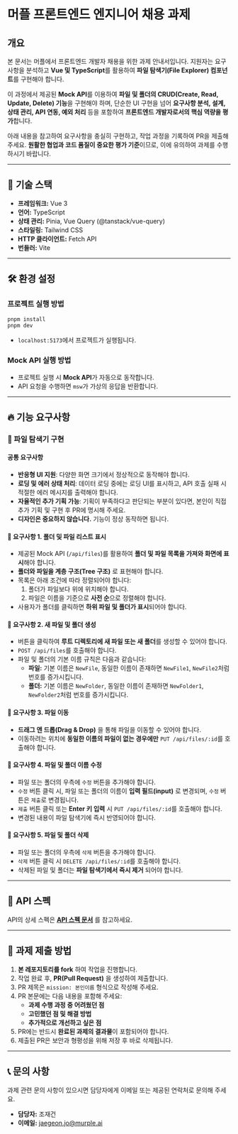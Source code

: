 # 머플 프론트엔드 엔지니어 채용 과제

## 개요

본 문서는 머플에서 프론트엔드 개발자 채용을 위한 과제 안내서입니다. 지원자는 요구사항을 분석하고 **Vue 및 TypeScript**를 활용하여 **파일 탐색기(File Explorer) 컴포넌트**를 구현해야 합니다.

이 과정에서 제공된 **Mock API**를 이용하여 **파일 및 폴더의 CRUD(Create, Read, Update, Delete) 기능**을 구현해야 하며, 단순한 UI 구현을 넘어 **요구사항 분석, 설계, 상태 관리, API 연동, 예외 처리** 등을 포함하여 **프론트엔드 개발자로서의 핵심 역량을 평가**합니다.

아래 내용을 참고하여 요구사항을 충실히 구현하고, 작업 과정을 기록하여 PR을 제출해 주세요. **원활한 협업과 코드 품질이 중요한 평가 기준**이므로, 이에 유의하여 과제를 수행하시기 바랍니다.

---

## 📌 기술 스택

- **프레임워크:** Vue 3
- **언어:** TypeScript
- **상태 관리:** Pinia, Vue Query (@tanstack/vue-query)
- **스타일링:** Tailwind CSS
- **HTTP 클라이언트:** Fetch API
- **번들러:** Vite

---

## 🛠 환경 설정

### 프로젝트 실행 방법
```sh
pnpm install
pnpm dev
```
- `localhost:5173`에서 프로젝트가 실행됩니다.

### Mock API 실행 방법
- 프로젝트 실행 시 **Mock API**가 자동으로 동작합니다.
- API 요청을 수행하면 `msw`가 가상의 응답을 반환합니다.

---

## 🔥 기능 요구사항

### 📂 파일 탐색기 구현

#### 공통 요구사항
- **반응형 UI 지원**: 다양한 화면 크기에서 정상적으로 동작해야 합니다.
- **로딩 및 에러 상태 처리**: 데이터 로딩 중에는 로딩 UI를 표시하고, API 호출 실패 시 적절한 에러 메시지를 출력해야 합니다.
- **자율적인 추가 기획 가능**: 기획이 부족하다고 판단되는 부분이 있다면, 본인이 직접 추가 기획 및 구현 후 PR에 명시해 주세요.
- **디자인은 중요하지 않습니다.** 기능이 정상 동작하면 됩니다.

#### 📌 요구사항 1. 폴더 및 파일 리스트 표시
- 제공된 Mock API (`/api/files`)를 활용하여 **폴더 및 파일 목록을 가져와 화면에 표시**해야 합니다.
- **폴더와 파일을 계층 구조(Tree 구조)** 로 표현해야 합니다.
- 목록은 아래 조건에 따라 정렬되어야 합니다:
  1. 폴더가 파일보다 위에 위치해야 합니다.
  2. 파일은 이름을 기준으로 **사전 순**으로 정렬해야 합니다.
- 사용자가 폴더를 클릭하면 **하위 파일 및 폴더가 표시**되어야 합니다.

#### 📌 요구사항 2. 새 파일 및 폴더 생성
- 버튼을 클릭하여 **루트 디렉토리에 새 파일 또는 새 폴더**를 생성할 수 있어야 합니다.
- `POST /api/files`를 호출해야 합니다.
- 파일 및 폴더의 기본 이름 규칙은 다음과 같습니다:
  - **파일:** 기본 이름은 `NewFile`, 동일한 이름이 존재하면 `NewFile1`, `NewFile2`처럼 번호를 증가시킵니다.
  - **폴더:** 기본 이름은 `NewFolder`, 동일한 이름이 존재하면 `NewFolder1`, `NewFolder2`처럼 번호를 증가시킵니다.

#### 📌 요구사항 3. 파일 이동
- **드래그 앤 드롭(Drag & Drop)** 을 통해 파일을 이동할 수 있어야 합니다.
- 이동하려는 위치에 **동일한 이름의 파일이 없는 경우에만** `PUT /api/files/:id`를 호출해야 합니다.

#### 📌 요구사항 4. 파일 및 폴더 이름 수정
- 파일 또는 폴더의 우측에 `수정` 버튼을 추가해야 합니다.
- `수정` 버튼 클릭 시, 파일 또는 폴더의 이름이 **입력 필드(input)** 로 변경되며, `수정` 버튼은 `제출`로 변경됩니다.
- `제출` 버튼 클릭 또는 **Enter 키 입력** 시 `PUT /api/files/:id`를 호출해야 합니다.
- 변경된 내용이 파일 탐색기에 즉시 반영되어야 합니다.

#### 📌 요구사항 5. 파일 및 폴더 삭제
- 파일 또는 폴더의 우측에 `삭제` 버튼을 추가해야 합니다.
- `삭제` 버튼 클릭 시 `DELETE /api/files/:id`를 호출해야 합니다.
- 삭제된 파일 및 폴더는 **파일 탐색기에서 즉시 제거** 되어야 합니다.

---

## 📘 API 스펙

API의 상세 스펙은 **[API 스펙 문서](./src/mocks/README.md)** 를 참고하세요.

---

## 🚀 과제 제출 방법

1. **본 레포지토리를 fork** 하여 작업을 진행합니다.
2. 작업 완료 후, **PR(Pull Request)** 을 생성하여 제출합니다.
3. PR 제목은 `mission: 본인이름` 형식으로 작성해 주세요.
4. PR 본문에는 다음 내용을 포함해 주세요:
   - **과제 수행 과정 중 어려웠던 점**
   - **고민했던 점 및 해결 방법**
   - **추가적으로 개선하고 싶은 점**
5. PR에는 반드시 **완료된 과제의 결과물**이 포함되어야 합니다.
6. 제출된 PR은 보안과 형평성을 위해 저장 후 바로 삭제됩니다.

---

## 📞 문의 사항

과제 관련 문의 사항이 있으시면 담당자에게 이메일 또는 제공된 연락처로 문의해 주세요.

- **담당자:** 조재건
- **이메일:** [jaegeon.jo@murple.ai](mailto:jaegeon.jo@murple.ai)

